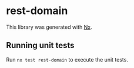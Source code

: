 # rest-domain

This library was generated with [Nx](https://nx.dev).

## Running unit tests

Run `nx test rest-domain` to execute the unit tests.
